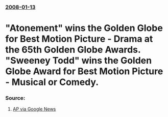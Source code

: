 ### [2008-01-13](/news/2008/01/13/index.md)

#  "Atonement" wins the Golden Globe for Best Motion Picture - Drama at the 65th Golden Globe Awards. "Sweeney Todd" wins the Golden Globe Award for Best Motion Picture - Musical or Comedy. 




### Source:

1. [AP via Google News](http://ap.google.com/article/ALeqM5h6hamU7XGQZCxbAuBM0UQKIjaQTQD8U5CVJO1)
